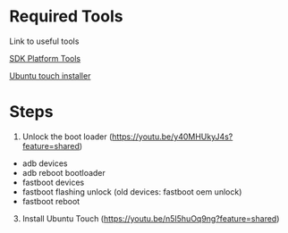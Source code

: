 # Required Tools

Link to useful tools

[SDK Platform Tools](https://developer.android.com/tools/releases/platform-tools)

[Ubuntu touch installer](https://devices.ubuntu-touch.io/installer/) 

# Steps

1. Unlock the boot loader (https://youtu.be/y40MHUkyJ4s?feature=shared)
  - adb devices
  - adb reboot bootloader
  - fastboot devices   
  - fastboot flashing unlock (old devices: fastboot oem unlock)   
  - fastboot reboot   
3. Install Ubuntu Touch (https://youtu.be/n5I5huOq9ng?feature=shared)

